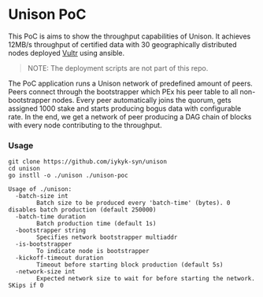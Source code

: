 # Unison PoC

This PoC is aims to show the throughput capabilities of Unison. It achieves 12MB/s throughput of certified data with
30 geographically distributed nodes deployed [Vultr](https://www.vultr.com) using ansible.
> NOTE: The deployment scripts are not part of this repo.

The PoC application runs a Unison network of predefined amount of peers. Peers connect through the bootstrapper which 
PEx his peer table to all non-bootstrapper nodes. Every peer automatically joins the quorum, gets assigned 1000 stake 
and starts producing bogus data with configurable rate. In the end, we get a network of peer producing a DAG chain of 
blocks with every node contributing to the throughput.

### Usage
```shell
git clone https://github.com/iykyk-syn/unison
cd unison
go instll -o ./unison ./unison-poc
```

```text
Usage of ./unison:
  -batch-size int
        Batch size to be produced every 'batch-time' (bytes). 0 disables batch production (default 250000)
  -batch-time duration
        Batch production time (default 1s)
  -bootstrapper string
        Specifies network bootstrapper multiaddr
  -is-bootstrapper
        To indicate node is bootstrapper
  -kickoff-timeout duration
        Timeout before starting block production (default 5s)
  -network-size int
        Expected network size to wait for before starting the network. SKips if 0

```

